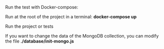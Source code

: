 Run the test with Docker-compose:

Run at the root of the project in a terminal: **docker-compose up**

Run the project or tests

If you want to change the data of the MongoDB collection, you can modify the file **./database/init-mongo.js**
